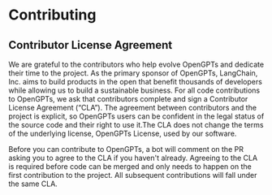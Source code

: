 # Contributing

## Contributor License Agreement

We are grateful to the contributors who help evolve OpenGPTs and dedicate their time to the project. As the primary sponsor of OpenGPTs, LangChain, Inc. aims to build products in the open that benefit thousands of developers while allowing us to build a sustainable business. For all code contributions to OpenGPTs, we ask that contributors complete and sign a Contributor License Agreement (“CLA”). The agreement between contributors and the project is explicit, so OpenGPTs users can be confident in the legal status of the source code and their right to use it.The CLA does not change the terms of the underlying license, OpenGPTs License, used by our software.

Before you can contribute to OpenGPTs, a bot will comment on the PR asking you to agree to the CLA if you haven't already. Agreeing to the CLA is required before code can be merged and only needs to happen on the first contribution to the project. All subsequent contributions will fall under the same CLA.